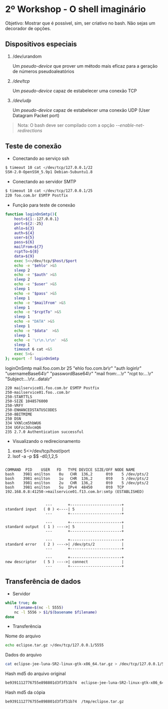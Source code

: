 # 2º Workshop - O shell imaginário

Objetivo: Mostrar que é possível, sim, ser criativo no bash. Não sejas um decorador de opções.

## Dispositivos especiais

1. /dev/urandom

    Um *pseudo-device* que prover um método mais eficaz  para a geração de números pseudoaleatórios

2. *_/dev/tcp_*

    Um *pseudo-device* capaz de estabelecer uma conexão TCP

3. *_/dev/udp_*

    Um *pseudo-device* capaz de estabelecer uma conexão UDP (User Datagram Packet port)


> Nota: O bash deve ser compilado com a opção *--enable-net-redirections*

## Teste de conexão

+ Conectando ao serviço ssh

```bash
$ timeout 10 cat </dev/tcp/127.0.0.1/22
SSH-2.0-OpenSSH_5.9p1 Debian-5ubuntu1.8
```

+ Conectando ao servidor SMTP

```bash
$ timeout 10 cat </dev/tcp/127.0.0.1/25
220 foo.com.br ESMTP Postfix
```

+ Função para teste de conexão

```bash
function loginOnSmtp(){
    host=${1:-127.0.0.1}
    port=${2:-25}
    ehlo=${3}
    auth=${4}
    user=${5}
    pass=${6}
    mailFrom=${7}
    rcptTo=${8}
    data=${9}
    exec 5<>/dev/tcp/$host/$port
    echo -e "$ehlo" >&5
    sleep 2
    echo -e "$auth" >&5
    sleep 2
    echo -e "$user" >&5
    sleep 1
    echo -e "$pass" >&5
    sleep 1
    echo -e "$mailFrom" >&5
    sleep 1
    echo -e "$rcptTo" >&5
    sleep 1
    echo -e "DATA" >&5
    sleep 1
    echo -e "$data"  >&5
    sleep 1
    echo -e '\r\n.\r\n'  >&5
    sleep 1
    timeout 6 cat <&5
    exec 5>&-
}; export -f loginOnSmtp
```

loginOnSmtp mail.foo.com.br 25 "ehlo foo.com.br\r" "auth login\r" "usernameBase64\r" "passwordBase64\r" "mail from:...\r" "rcpt to:...\r" "Subject:...\r\r...data\r"

```text
220 mailservice01.foo.com.br ESMTP Postfix
250-mailservice01.foo..com.br
250-STARTTLS
250-SIZE 1048576000
250-VRFY
250-ENHANCEDSTATUSCODES
250-8BITMIME
250 DSN
334 VXNlcm5hbWU6
334 UGFzc3dvcmQ6
235 2.7.0 Authentication successful
```

+ Visualizando o redirecionamento

1. exec 5<>/dev/tcp/$host/$port
2. lsof -a -p $$ -d0,1,2,5

```text

COMMAND  PID    USER   FD   TYPE DEVICE SIZE/OFF NODE NAME
bash    3981 enilton    0u   CHR  136,2      0t0    5 /dev/pts/2
bash    3981 enilton    1u   CHR  136,2      0t0    5 /dev/pts/2
bash    3981 enilton    2u   CHR  136,2      0t0    5 /dev/pts/2
bash    3981 enilton    5u  IPv4  48450      0t0  TCP 192.168.0.8:41250->mailservice01.f13.com.br:smtp (ESTABLISHED)


                  ---       +-----------------------+
standard input   ( 0 ) <----| 5                     |
                  ---       +-----------------------+

                  ---       +-----------------------+
standard output  ( 1 ) ---->| 5                     |
                  ---       +-----------------------+

                  ---       +-----------------------+
standard error   ( 2 ) ---->| /dev/pts/2            |
                  ---       +-----------------------+

                  ---       +-----------------------+
new descriptor   ( 5 ) ---->| connect               |
                  ---       +-----------------------+
```

## Transferência de dados

+ Servidor

```bash
while true; do
    filename=$(nc -l 5555)
    nc -l 5556 > $1/$(basename $filename)
done
```

+ Transferência

Nome do arquivo

```bash
echo eclipse.tar.gz >/dev/tcp/127.0.0.1/5555
```

Dados do arquivo

```bash
cat eclipse-jee-luna-SR2-linux-gtk-x86_64.tar.gz > /dev/tcp/127.0.0.1/5556
```

Hash md5 do arquivo original

```bash
be9391112776755e898801d3f3f51b74  eclipse-jee-luna-SR2-linux-gtk-x86_64.tar.gz
```

Hash md5 da cópia

```bash
be9391112776755e898801d3f3f51b74  /tmp/eclipse.tar.gz
```
